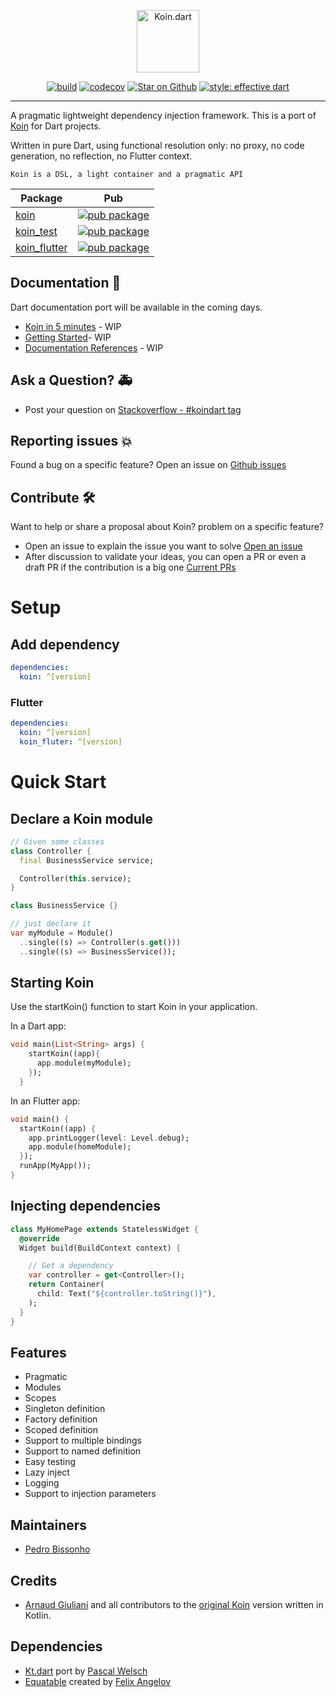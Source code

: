 
<p align="center"><img src="https://raw.githubusercontent.com/pbissonho/koin.dart/master/logo.svg" height="100" alt="Koin.dart"></p>

<p align="center">
<a href="https://travis-ci.org/pbissonho/koin.dart"><img src="https://travis-ci.org/pbissonho/koin.dart.svg?branch=master" alt="build"></a>
<a href="https://codecov.io/gh/pbissonho/koin.dart"><img src="https://codecov.io/gh/pbissonho/koin.dart/branch/master/graph/badge.svg" alt="codecov"></a>
<a href="https://github.com/pbissonho/koin.dart"><img src="https://img.shields.io/github/stars/pbissonho/koin.dart.svg?style=flat&logo=github&colorB=deeppink&label=stars" alt="Star on Github"></a>
<a href="https://github.com/tenhobi/effective_dart"><img src="https://img.shields.io/badge/style-effective_dart-40c4ff.svg" alt="style: effective dart"></a>

---

A pragmatic lightweight dependency injection framework. This is a port of [Koin](https://github.com/InsertKoinIO/koin) for Dart projects.

Written in pure Dart, using functional resolution only: no proxy, no code generation, no reflection, no Flutter context.

`Koin is a DSL, a light container and a pragmatic API`

| Package                                                                            | Pub                                                                                                    |
| ---------------------------------------------------------------------------------- | ------------------------------------------------------------------------------------------------------ |
| [koin](https://github.com/pbissonho/koin.dart/tree/master/packages/koin)                 | [![pub package](https://img.shields.io/pub/v/koin.svg)](https://pub.dev/packages/koin)                 |
| [koin_test](https://github.com/pbissonho/koin.dart/tree/master/packages/koin_test)       | [![pub package](https://img.shields.io/pub/v/koin_test.svg)](https://pub.dev/packages/koin_test)       |
| [koin_flutter](https://github.com/pbissonho/koin.dart/tree/master/packages/koin_flutter) | [![pub package](https://img.shields.io/pub/v/koin_flutter.svg)](https://pub.dev/packages/koin_flutte) |


## Documentation 🚒

Dart documentation port will be available in the coming days.

* [Koin in 5 minutes]() - WIP
* [Getting Started]()- WIP
* [Documentation References]() - WIP

## Ask a Question? 🚑

- Post your question on [Stackoverflow - #koindart tag](https://stackoverflow.com/questions/tagged/koin)

## Reporting issues 💥

Found a bug on a specific feature? Open an issue on [Github issues](https://github.com/pbissonho/koin.dart/issues)

## Contribute 🛠

Want to help or share a proposal about Koin? problem on a specific feature? 

- Open an issue to explain the issue you want to solve [Open an issue](https://github.com/pbissonho/koin.dart/issues)
- After discussion to validate your ideas, you can open a PR or even a draft PR if the contribution is a big one [Current PRs](https://github.com/pbissonho/koin.dart/pulls)


# Setup

## Add dependency

```yaml
dependencies:
  koin: ^[version]
```
### Flutter

```yaml
dependencies:
  koin: ^[version]
  koin_fluter: ^[version]
```

# Quick Start

## Declare a Koin module

```dart
// Given some classes 
class Controller {
  final BusinessService service;

  Controller(this.service);
}

class BusinessService {}

// just declare it
var myModule = Module()
  ..single((s) => Controller(s.get()))
  ..single((s) => BusinessService());
```

## Starting Koin

Use the startKoin() function to start Koin in your application.

In a Dart app:

```dart
void main(List<String> args) {
    startKoin((app){
      app.module(myModule);
    });
  }
```

In an Flutter app:

```dart
void main() {
  startKoin((app) {
    app.printLogger(level: Level.debug);
    app.module(homeModule);
  });
  runApp(MyApp());
}
```

## Injecting dependencies
```dart
class MyHomePage extends StatelessWidget {
  @override
  Widget build(BuildContext context) {

    // Get a dependency
    var controller = get<Controller>();
    return Container(
      child: Text("${controller.toString()}"),
    );
  }
}
```


## Features

- Pragmatic
- Modules
- Scopes
- Singleton definition
- Factory definition
- Scoped definition
- Support to multiple bindings
- Support to named definition
- Easy testing
- Lazy inject
- Logging
- Support to injection parameters


## Maintainers

- [Pedro Bissonho](https://github.com/pbissonho)

## Credits

- [Arnaud Giuliani](https://github.com/arnaudgiuliani) and all contributors to the [original Koin](https://github.com/InsertKoinIO/koin) version written in Kotlin.

## Dependencies

- [Kt.dart](https://pub.dev/packages/kt_dart) port by [Pascal Welsch](https://github.com/passsy)
- [Equatable](https://pub.dev/packages/equatable) created by [Felix Angelov](https://github.com/felangel)
